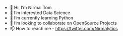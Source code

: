 - 👋 Hi, I’m Nirmal Tom
- 👀 I’m interested Data Science
- 🌱 I’m currently learning Python
- 💞️ I’m looking to collaborate on OpenSource Projects
- 📫 How to reach me - https://twitter.com/Nirmalytics

<!---
Nirmalytics/Nirmalytics is a ✨ special ✨ repository because its `README.md` (this file) appears on your GitHub profile.
You can click the Preview link to take a look at your changes.
--->
